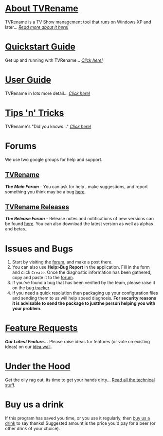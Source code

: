 # [About TVRename](about "Read more about TVRename")
TVRename is a TV Show management tool that runs on Windows XP and later... *[Read more about it here!](about "Read more about TVRename")*

# [Quickstart Guide](quickstart "Read The Quickstart Guide")
Get up and running with TVRename... *[Click here!](quickstart "Read The Quickstart Guide")*

# [User Guide](userguide "Read The User Guide")
TVRename in lots more detail... *[Click here!](userguide "Read The User Guide")*

# [Tips 'n' Tricks](tips-tricks "Read Tips 'n' Tricks")
TVRename's "Did you knows..." *[Click here!](tips-tricks "Read Tips 'n' Tricks")*

# Forums
We use two google groups for help and support.
## [TVRename](https://groups.google.com/forum/#!forum/tvrename "Visit the TVRename Forum")
***The Main Forum*** - You can ask for help , make suggestions, and report something you think may be a bug [here](https://groups.google.com/forum/#!forum/tvrename "Visit the TVRename
 Forum"). 
## [TVRename Releases](https://groups.google.com/forum/#!forum/tvrename-releases "Visit the TVRename Releases Forum")
***The Release Forum*** - Release notes and notifications of new versions can be found [here](https://groups.google.com/forum/#!forum/tvrename-releases "Visit the TVRename Releases Forum"). You can also download the latest version as well as alphas and betas.. 

# Issues and Bugs
1. Start by visiting the [forum](https://groups.google.com/forum/#!forum/tvrename "Visit the TVRename Forum"), and make a post there. 
2. You can also use **Help>Bug Report** in the application. Fill in the form and click ```Create```. Once the diagnostic information has been gathered, copy and paste it to the [forum](https://groups.google.com/forum/#!forum/tvrename "Visit the TVRename Forum").
3. If you've found a bug that has been verified by the team, please raise it on the [bug tracker](https://github.com/TV-Rename/tvrename/issues "Visit the GitHub Bugtracker").
4. If you need a quick resolution then packaging up your configuration files and sending them to us will help speed diagnosis. **For security reasons it is advisable to send the package to justthe person helping you with your problem**.

# [Feature Requests](http://ideas.theideawall.com/TVRename/Forum/Details/8dea3275-4010-4bab-9763-a8bb613517e0 "Visit TVRenames Idea Wall")
***Our Latest Feature...*** Please raise  ideas for features (or vote on existing ideas) on our [idea wall](http://ideas.theideawall.com/TVRename/Forum/Details/8dea3275-4010-4bab-9763-a8bb613517e0 "Visit TVRenames Idea Wall").

# [Under the Hood](technical "read the Technical Guide")
Get the oily rag out, its time to get your hands dirty... [Read all the technical stuff](technical "Read the Technical Guide").

# Buy us a drink
If this program has saved you time, or you use it regularly, then [buy us a drink](https://www.paypal.com/cgi-bin/webscr?cmd=_xclick&business=paypal%40tvrename%2ecom&item_name=TVRename%20thank-you%20drink&no_shipping=0&no_note=1&tax=0&currency_code=USD&lc=AU&bn=PP%2dDonationsBF&charset=UTF%2d8) to say thanks! Suggested amount is the price you'd pay for a beer (or other drink of your choice).
